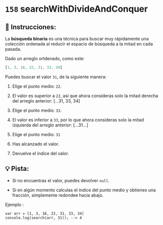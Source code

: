 # `158` searchWithDivideAndConquer

## 📝 Instrucciones:

La **búsqueda binaria** es una técnica para buscar muy rápidamente una colección ordenada al reducir el espacio de búsqueda a la mitad en cada pasada.

Dado un arreglo ortdenado, como este:

```js
[1, 3, 16, 22, 31, 33, 34]
```
Puedes buscar el valor `31`, de la siguiente manera:

1.  Elige el punto medio: `22`.

2. El valor es superior a `22`, así que ahora consideras solo la mitad derecha del arreglo anterior:
[...31, 33, 34]

3. Elige el punto medio: `33`.

4. El valor es inferior a `33`, por lo que ahora consideras solo la mitad izquierda del arreglo anterior:
[...31...]

5. Elige el punto medio: `31`

6. Has alcanzado el valor.

7. Devuelve el índice del valor.

## :bulb: Pista:

* Si no encuentras el valor, puedes devolver `null`.

* Si en algún momento calculas el índice del punto medio y obtienes una fracción, simplemente redondee hacia abajo.

Ejemplo : 

```Js
var arr = [1, 3, 16, 22, 31, 33, 34]
console.log(search(arr, 31)); --> 4
```